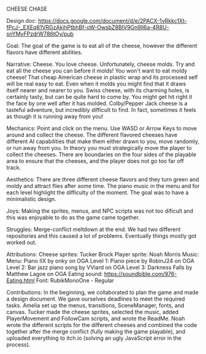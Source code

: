 CHEESE CHASE

Design doc: 
https://docs.google.com/document/d/e/2PACX-1vRkkc1Xt-fPcJ-_EXEq81VRGzAkihPtbhBf-oW-OwsbZ8BIV9Gn9Il6a-4R8U-snYMyFPzdrW786tOy/pub

Goal:
The goal of the game is to eat all of the cheese, however the different flavors have different abilities.

Narrative:
Cheese. You love cheese. Unfortunately, cheese molds. Try and eat all the cheese you can before it molds! You won't want to eat moldy cheese! 
That cheap American cheese in plastic wrap and its processed self will be real easy to eat. Even when it molds you might find that it draws itself nearer and nearer to you. 
Swiss cheese, with its charming holes, is certainly tasty, but can be quite hard to come by. You might get hit right it the face by one well after it has molded.
Colby/Pepper Jack cheese is a tasteful adventure, but incredibly difficult to find. In fact, sometimes it feels as though it is running away from you!

Mechanics:
Point and click on the menu.
Use WASD or Arrow Keys to move around and collect the cheese.
The different flavored cheeses have different AI capabilities that make them either drawn to you, move randomly, or run away from you. In theory you must strategically move the player to collect the cheeses.
There are boundaries on the four sides of the playable area to ensure that the cheeses, and the player does not go too far off track.

Aesthetics:
There are three different cheese flavors and they turn green and moldy and attract flies after some time. 
The piano music in the menu and for each level highlight the difficulty of the moment.
The goal was to have a minimalistic design.

Joys:
Making the sprites, menus, and NPC scripts was not too dificult and this was enjoyable to do as the game came together.

Struggles:
Merge-conflict meltdown at the end. We had two different repositories and this caused a lot of problems. Eventually things mostly got worked out.

Attributions:
Cheese sprites: Tucker Brock
Player sprite: Noah Morris
Music: 
        Menu: Piano IIX by onky on OGA
        Level 1: Piano piece by RobinJ24 on OGA
        Level 2: Bar jazz piano song by VViard on OGA
        Level 3: Darkness Falls by Matthew Lagoe on OGA
        Eating sound: https://soundbible.com/976-Eating.html 
Font: RubikMonoOne - Regular

Contributions:
In the beginning, we collaborated to plan the game and made a design document. We gave ourselves deadlines to meet the required tasks. Amelia set up the menus, transitions, SceneManager, fonts, and canvas. Tucker made the cheese sprites, selected the music, added PlayerMovement and FollowCam scripts, and wrote the ReadMe. Noah wrote the different scripts for the different cheeses and combined the code together after the merge conflict (fully making the game playable), and uploaded everything to itch.io (solving an ugly JavaScript error in the process).
